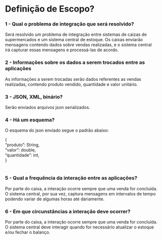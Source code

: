 # Definição de Escopo?

### 1 - Qual o problema de integração que será resolvido? <br>
Será resolvido um problema de integração entre sistemas de caizas de supermercados e um sistema central de estoque. Os caixas enviarão mensagens contendo dados sobre vendas realizadas, e o sistema central irá capturar essas mensagens e processá-las de acordo.<br>

### 2 - Informações sobre os dados a serem trocados entre as aplicações <br>
As informações a serem trocadas serão dados referentes as vendas realizadas, contendo produto vendido, quantidade e valor unitário.<br>

### 3 - JSON, XML, binário? <br>
Serão enviados arquivos json serializados.

### 4 - Há um esquema? <br>

O esquema do json enviado segue o padrão abaixo:

{  
  “produto”: String,  
  “valor”: double,  
  “quantidade”: int,    
 }  
<br>  

### 5 - Qual a frequência da interação entre as aplicações? <br>
Por parte do caixa, a interação ocorre sempre que uma venda for concluída. O sistema central, por sua vez, captura mensagens em intervalos de tempo podendo variar de algumas horas até dariamente. <br>

### 6 - Em que circunstâncias a interação deve ocorrer? <br>
Por parte do caixa, a interação ocorre sempre que uma venda for concluída. O sistema central deve interagir quando for necessário atualizar o estoque e/ou fechar o balanço.<br>

